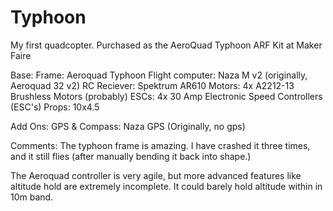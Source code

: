 Typhoon
=======

My first quadcopter. Purchased as the AeroQuad Typhoon ARF Kit at Maker Faire

Base:
Frame: Aeroquad Typhoon
Flight computer: Naza M v2 (originally, Aeroquad 32 v2)
RC Reciever: Spektrum AR610
Motors: 4x A2212-13 Brushless Motors (probably)
ESCs: 4x 30 Amp Electronic Speed Controllers (ESC's)
Props: 10x4.5

Add Ons:
GPS & Compass: Naza GPS (Originally, no gps)

Comments:
The typhoon frame is amazing. I have crashed it three times, and it still flies (after manually bending it back into shape.)

The Aeroquad controller is very agile, but more advanced features like altitude hold are extremely incomplete. It could barely hold altitude within in 10m band.

